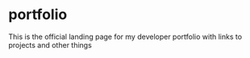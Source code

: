 # portfolio
This is the official landing page for my developer portfolio with links to projects and other things

